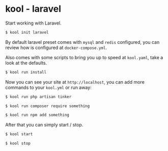 # kool - laravel

Start working with Laravel.

```bash
$ kool init laravel
```

By default laravel preset comes with `mysql` and `redis` configured, you can review how is configured at `docker-compose.yml`.

Also comes with some scripts to bring you up to speed at `kool.yaml`, take a look at the defaults.

```bash
$ kool run install
```

Now you can see your site at `http://localhost`, you can add more commands to your `kool.yml` or run away:

```bash
$ kool run php artisan tinker
```

```bash
$ kool run composer require something
```

```bash
$ kool run npm add something
```

After that you can simply start / stop.

```bash
$ kool start
```

```bash
$ kool stop
```



